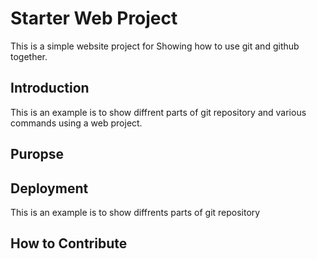 # Starter Web Project
This is a simple website project for 
Showing how to use git and github together.

## Introduction

This is an example is to show diffrent parts of git repository and  various commands using a web project.



## Puropse 

## Deployment 

This is an example is to show diffrents parts of git repository 

## How  to  Contribute 

